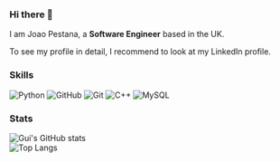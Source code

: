 ### Hi there 👋

I am Joao Pestana, a **Software Engineer** based in the UK.

To see my profile in detail, I recommend to look at my LinkedIn profile.

### Skills
![Python](https://img.shields.io/badge/-Python-black?style=flat-square&logo=Python)
![GitHub](https://img.shields.io/badge/-GitHub-181717?style=flat-square&logo=github)
![Git](https://img.shields.io/badge/-Git-black?style=flat-square&logo=git)
![C++](https://img.shields.io/badge/-C++-00599C?style=flat-square&logo=c)
![MySQL](https://img.shields.io/badge/-MySQL-black?style=flat-square&logo=mysql)

### Stats 
![Gui's GitHub stats](https://github-readme-stats.vercel.app/api?username=gui778899&show_icons=true&theme=radical)<br>
![Top Langs](https://github-readme-stats.vercel.app/api/top-langs/?username=gui778899&hide=TeX&layout=compact&theme=prussian)


